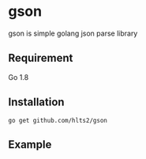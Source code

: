 # gson
gson is simple golang json parse library

## Requirement
Go 1.8

## Installation
```shell
go get github.com/hlts2/gson
```
## Example
